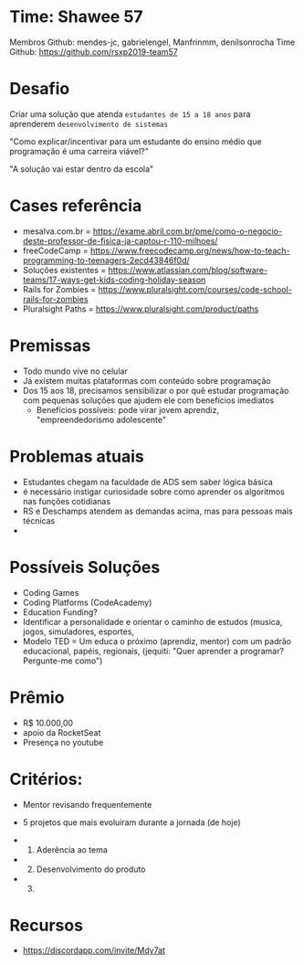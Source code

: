 # Time: Shawee 57

Membros Github: mendes-jc, gabrielengel, Manfrinmm, denilsonrocha
Time Github: https://github.com/rsxp2019-team57

# Desafio

Criar uma solução que atenda `estudantes de 15 a 18 anos` para aprenderem `desenvolvimento de sistemas`

"Como explicar/incentivar para um estudante do ensino médio que programação é uma carreira viável?"

"A solução vai estar dentro da escola"


# Cases referência

- mesalva.com.br        = https://exame.abril.com.br/pme/como-o-negocio-deste-professor-de-fisica-ja-captou-r-110-milhoes/
- freeCodeCamp         = https://www.freecodecamp.org/news/how-to-teach-programming-to-teenagers-2ecd43846f0d/
- Soluções existentes  = https://www.atlassian.com/blog/software-teams/17-ways-get-kids-coding-holiday-season
- Rails for Zombies     = https://www.pluralsight.com/courses/code-school-rails-for-zombies  
- Pluralsight Paths      = https://www.pluralsight.com/product/paths


# Premissas

- Todo mundo vive no celular
- Já existem muitas plataformas com conteúdo sobre programação
- Dos 15 aos 18, precisamos sensibilizar o por quê estudar programação com pequenas soluções que ajudem ele com benefícios imediatos
    - Benefícios possíveis: pode virar jovem aprendiz, "empreendedorismo adolescente"


# Problemas atuais

- Estudantes chegam na faculdade de ADS sem saber lógica básica
- é necessário instigar curiosidade sobre como aprender os algoritmos nas funções cotidianas
- RS e Deschamps atendem as demandas acima, mas para pessoas mais técnicas
- 

# Possíveis Soluções

- Coding Games
- Coding Platforms (CodeAcademy)
- Education Funding?
- Identificar a personalidade e orientar o caminho de estudos (musica, jogos, simuladores, esportes, 
- Modelo TED = Um educa o próximo (aprendiz, mentor) com um padrão educacional, papéis, regionais, (jequiti: "Quer aprender a programar? Pergunte-me como")


# Prêmio

+ R$ 10.000,00
+ apoio da RocketSeat
+ Presença no youtube


# Critérios:

- Mentor revisando frequentemente
- 5 projetos que mais evoluíram durante a jornada (de hoje)

- 1) Aderência ao tema
- 2) Desenvolvimento do produto
- 3) 


# Recursos

- https://discordapp.com/invite/Mdy7at
